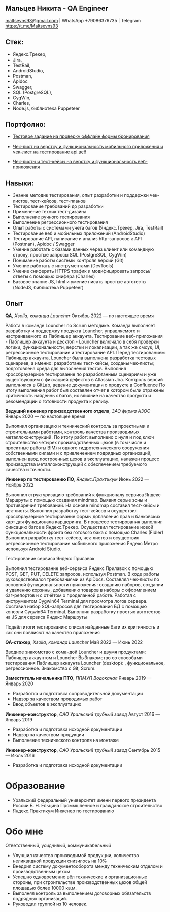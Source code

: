 Мальцев Никита - QA Engineer
---------------
maltsevns93@gmail.com | WhatsApp +79086376735 | Telegram https://t.me/Maltsevns93

Стек:
---------------
 * Яндекс.Трекер, 
 * Jira, 
 * TestRail, 
 * AndroidStudio, 
 * Postman, 
 * Apidoc 
 * Swagger,
 * SQL (PostgreSQL),
 * CygWin,
 * Charles,
 * Node.js, библиотека Puppeteer


Портфолио:
---------------
* [Тестовое задание на проверку оффлайн формы бронирования](https://drive.google.com/drive/folders/1UOO4DB6j8wU0OUVH7qGaJ3bvEgFlcVhL?usp=share_link)

* [Чек-лист на верстку и функциональность мобильного приложения и чек-лист на тестирование api веб](https://docs.google.com/spreadsheets/d/1pd32twagaLhueK35Cbbw4EV7r4zUA6XQ-lFAn_X5uh4/edit?usp=sharing)

* [Чек-листы и тест-кейсы на верстку и функциональность веб-приложения](https://docs.google.com/spreadsheets/d/1H965ANaqji2P4YLu4ZyE3vep2Gfg6w8TzgO-Ol6PbYA/edit?usp=sharing)

Навыки:
---------------

* Знание методик тестирования, опыт разработки и поддержки чек-листов, тест-кейсов, тест-планов
* Тестирование требований до разработки
* Применение техник тест-дизайна
* Выполнение ручного тестирования
* Выполнение регрессионного тестирования
* Опыт работы с системами учета багов (Яндекс.Трекер, Jira, TestRail)
* Тестирование веб и мобильных приложений (AndroidStudio)
* Тестирование API, написание и анализ http-запросов к API (Postman), 
  Apidoc / Swagger
* Умение работать с базами данных через клиент или командную строку, простые запросы 
  SQL (PostgreSQL, CygWin)
* Понимание работы системы контроля версий (Git)
* Умение работать с инструментами (DevTools)
* Умение сниферить HTTPS трафик и модифицировать запросы/ответы с помощью 
  снифера (Charles)
* Базовое знание JS, html и умение писать простые автотесты (NodeJS, 
  библиотека Puppeteer)


Опыт
----------

 **QA**, *Xsolla*, *команда Launcher*
    Октябрь 2022 — по настоящее время
	
Работа в команде Louncher по Scrum методике.
Команда выполняет разработку и поддержку продукта Louncher, управляемого и настраиваемого из Паблишер аккаунта.
Тестирование веб-приложения - Паблишер аккаунта и десктоп - Louncher включало в себя проверки логики, функциональности, верстки и локализации, а так же смоук, UI, регрессионное тестирование и тестирование API.
Перед тестированием Паблишер аккаунта, Louncher была выполнена разработка тестовых сценариев, а именно: разработаны тест-кейсы, созданы чек-листы; подготовлена среда для выполнения тестов.
Выполнил кроссбраузерное тестирование по разработанным сценариям и уже существующим с фиксацией дефектов в Atlassian Jira.
Контроль версий выполнялся в GitLab, ведение документации о продукте в Confluence
По итогу выполнения работ был составлен отчет в котором были отражены критичность найденных багов, их влияние на качество продукта и рекомендации о готовности продукта к релизу.
 
 
 **Ведущий инженер производственного отдела**, *ЗАО фирма АЗОС* 
    Январь 2020 — по настоящее время

Выполнил организацию и технический контроль за проектными и строительными работами, контроль качества производимых металлоконструкций.
По итогу работ: выполнено с нуля и под ключ строительство четырех производственных цехов (в том числе и проектные работы BIM) и одного гидротехнического сооружения собственными силами и с привлечением подрядных организаций, выполнен ввод построенных цехов в эксплуатацию, налажен процесс производства металлоконструкций с обеспечением требуемого качества и точности.

 **Инженер по тестированию ПО**, *Яндекс.Практикум*
    Июнь 2022 — Ноябрь 2022
	
Выполнил структуризацию требований к функционалу сервиса Яндекс Маршруты с помощью создания mindmap. Выявил серые зоны и противоречия требований. На основе mindmap составил тест-кейсы и чек-листы.
Выполнил разработку тест-кейсов и осуществил кроссбраузерное тестирование формы добавления прав и банковских карт для функционала каршеринга. В процессе тестирования выполнил фиксацию багов в Яндекс.Трекер.
Осуществил тестирование новой функциональности фронта без готового бэка с помощью Charles (Fidler)
Выполнил разработку тест-кейсов, чек-листов и осуществил регрессионное тестирование мобильного приложения Яндекс Метро используя Android Studio.

Тестирование сервиса Яндекс Прилавок

Выполнил тестирование веб-сервиса Яндекс Прилавок с помощью POST, GET, PUT, DELETE запросов, используя Postman.
В ходе работы руководствовался требованиями из ApiDocs. Составлял чек-листы по основной функциональности приложения: созданию наборов, создании и удалению корзины, добавлению товаров в наборы с оформлением баг-репортов и с отчётом о проделанной работе.
Работал с инструментом Cygwin64 Terminal для просмотра логов сервера.
Составил набор SQL-запросов для тестирования БД с помощью консоли Cygwin64 Terminal.
Выполнил разработку простых автотестов на JS для сервиса Яндекс Маршруты

Подвёл итоги тестирования: описал найденные баги их критичность и как они повлияют на качество приложения

 **QA-стажер**, *Xsolla*, *команда Launcher*
    Май 2022 — Июнь 2022
	
Вводное знакомство с командой Louncher и двумя продуктами: Паблишер аккаунтом и Louncher
ВыЗнакомство со способами тестирования Паблишер аккаунта Louncher (desktop): , функциональное, регрессионное.
Знакомство с Git, Scrum.


 **Заместитель начальника ПТО**, *ППМУП Водоканал* 
    Январь 2019 — Январь 2020

  - Разработка и подготовка сопроводительной документации
  - Надзор за качеством проводимых работ
  - Ввод объектов в эксплуатацию


 **Инженер-конструктор**, *ОАО Уральский трубный завод* 
    Август 2016 — Январь 2019

  - Разработка и подготовка исходной документации
  - Надзор за качеством продукции
  - Выполнение технического контроля на монтаже


 **Инженер-конструктор**, *ОАО Уральский трубный завод* 
    Сентябрь 2015 — Июль 2016

  - Разработка и подготовка исходной документации


Образование
=========
 - Уральский федеральный университет имени первого президента России Б. Н. Ельцина
   Промышленное и гражданское строительство
 - Яндекс.Практикум Инженер по тестированию

Обо мне
========
Ответственный, усидчивый, коммуникабельный

 - Улучшил качество производимой продукции, количество неликвидной продукции снизилось на 10%
 - Внедрил систему документооборота между техническим отделом и производственным цехом
 - Успешно одновременно вёл технические и организационные стороны, при строительстве производственных цехов общей площадью более 10000 кв.м.
 - Выполнял контроль за выполнением договорных обязательств подрядных организаций.
 - Руководил группой из 10 человек.


